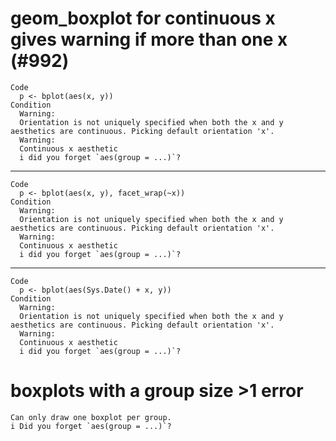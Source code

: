 # geom_boxplot for continuous x gives warning if more than one x (#992)

    Code
      p <- bplot(aes(x, y))
    Condition
      Warning:
      Orientation is not uniquely specified when both the x and y aesthetics are continuous. Picking default orientation 'x'.
      Warning:
      Continuous x aesthetic
      i did you forget `aes(group = ...)`?

---

    Code
      p <- bplot(aes(x, y), facet_wrap(~x))
    Condition
      Warning:
      Orientation is not uniquely specified when both the x and y aesthetics are continuous. Picking default orientation 'x'.
      Warning:
      Continuous x aesthetic
      i did you forget `aes(group = ...)`?

---

    Code
      p <- bplot(aes(Sys.Date() + x, y))
    Condition
      Warning:
      Orientation is not uniquely specified when both the x and y aesthetics are continuous. Picking default orientation 'x'.
      Warning:
      Continuous x aesthetic
      i did you forget `aes(group = ...)`?

# boxplots with a group size >1 error

    Can only draw one boxplot per group.
    i Did you forget `aes(group = ...)`?

